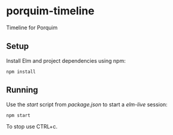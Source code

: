# porquim-timeline
Timeline for Porquim

## Setup
Install Elm and project dependencies using npm:

```
npm install
```

## Running
Use the _start_ script from _package.json_ to start a _elm-live_ session:

```
npm start
```

To stop use CTRL+c.

